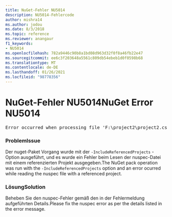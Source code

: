 ```yaml
---
title: NuGet-Fehler NU5014
description: NU5014-Fehlercode
author: mishra14
ms.author: jodou
ms.date: 8/3/2018
ms.topic: reference
ms.reviewer: anangaur
f1_keywords:
- NU5014
ms.openlocfilehash: 782a9446c90b8a1bd08d963d32f0f8a46fb22e47
ms.sourcegitcommit: ee6c3f203648a5561c809db54ebeb1d0f0598b68
ms.translationtype: MT
ms.contentlocale: de-DE
ms.lasthandoff: 01/26/2021
ms.locfileid: "98778356"
---
```

# <a name="nuget-error-nu5014"></a><span data-ttu-id="9ba3b-103">NuGet-Fehler NU5014</span><span class="sxs-lookup"><span data-stu-id="9ba3b-103">NuGet Error NU5014</span></span>
<pre>Error occurred when processing file 'F:\project2\project2.csproj': The 'id' start tag on line 4 position 10 does not match the end tag of 'ids'. Line 4, position 20.</pre>

### <a name="issue"></a><span data-ttu-id="9ba3b-104">Problem</span><span class="sxs-lookup"><span data-stu-id="9ba3b-104">Issue</span></span>

<span data-ttu-id="9ba3b-105">Der nuget-Paket Vorgang wurde mit der `-IncludeReferencedProjects` -Option ausgeführt, und es wurde ein Fehler beim Lesen der nuspec-Datei mit einem referenzierten Projekt ausgegeben.</span><span class="sxs-lookup"><span data-stu-id="9ba3b-105">The NuGet pack operation was run with the `-IncludeReferencedProjects` option and an error ocurred while reading the nuspec file with a referenced project.</span></span>


### <a name="solution"></a><span data-ttu-id="9ba3b-106">Lösung</span><span class="sxs-lookup"><span data-stu-id="9ba3b-106">Solution</span></span>

<span data-ttu-id="9ba3b-107">Beheben Sie den nuspec-Fehler gemäß den in der Fehlermeldung aufgeführten Details.</span><span class="sxs-lookup"><span data-stu-id="9ba3b-107">Please fix the nuspec error as per the details listed in the error message.</span></span>

